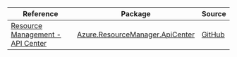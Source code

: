| Reference | Package | Source |
|---|---|---|
|[Resource Management - API Center](resourcemanager.apicenter-readme.md)|[Azure.ResourceManager.ApiCenter](https://www.nuget.org/packages/Azure.ResourceManager.ApiCenter)|[GitHub](https://github.com/Azure/azure-sdk-for-net/blob/main/sdk/apicenter/Azure.ResourceManager.ApiCenter)|

